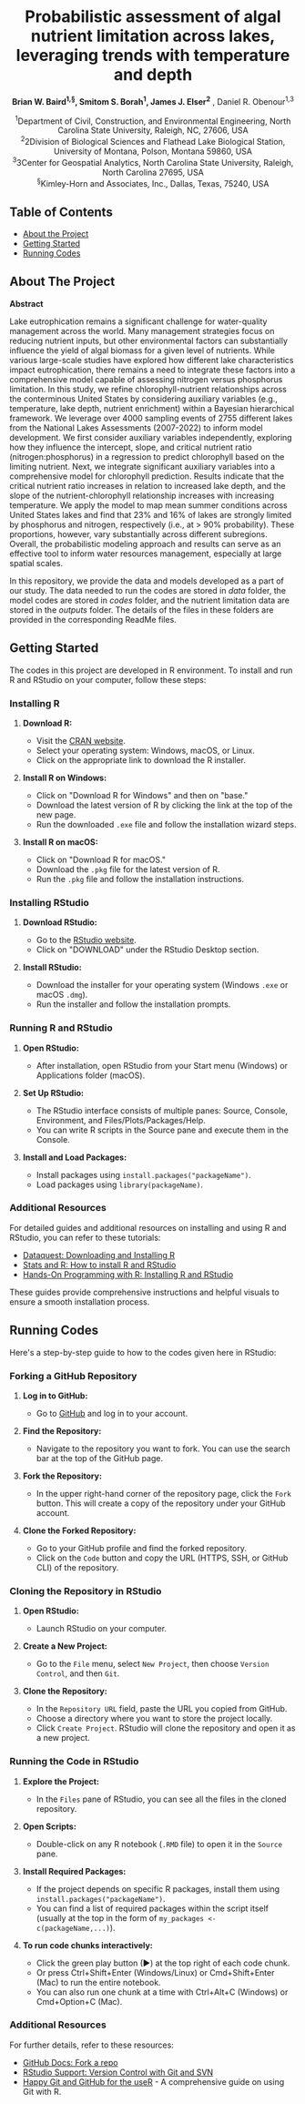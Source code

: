 <h1 align="center">Probabilistic assessment of algal nutrient limitation across lakes, leveraging trends with temperature and depth</h1>

<p align="center">
  <strong>Brian  W. Baird<sup>1,§</sup>, Smitom S. Borah<sup>1</sup>, James J. Elser<sup>2</sup></strong> , Daniel R. Obenour<sup>1,3</sup></strong>
</p>

<p align="center">
  <sup>1</sup>Department of Civil, Construction, and Environmental Engineering, North Carolina State University, Raleigh, NC, 27606, USA<br>
  <sup>2</sup>2Division of Biological Sciences and Flathead Lake Biological Station, University of Montana, Polson, Montana 59860, USA <br>
  <sup>3</sup>3Center for Geospatial Analytics, North Carolina State University, Raleigh, North Carolina 27695, USA <br>
  <sup>§</sup>Kimley-Horn and Associates, Inc., Dallas, Texas, 75240, USA
</p>


## Table of Contents

- [About the Project](#about-the-project)
- [Getting Started](#getting-started)
- [Running Codes](#Running-Codes)

## About The Project

**Abstract**

Lake eutrophication remains a significant challenge for water-quality management across the world. Many management strategies focus on reducing nutrient inputs, but other environmental factors can substantially influence the yield of algal biomass for a given level of nutrients. While various large-scale studies have explored how different lake characteristics impact eutrophication, there remains a need to integrate these factors into a comprehensive model capable of assessing nitrogen versus phosphorus limitation. In this study, we refine chlorophyll-nutrient relationships across the conterminous United States by considering auxiliary variables (e.g., temperature, lake depth, nutrient enrichment) within a Bayesian hierarchical framework. We leverage over 4000 sampling events of 2755 different lakes from the National Lakes Assessments (2007-2022) to inform model development. We first consider auxiliary variables independently, exploring how they influence the intercept, slope, and critical nutrient ratio (nitrogen:phosphorus) in a regression to predict chlorophyll based on the limiting nutrient. Next, we integrate significant auxiliary variables into a comprehensive model for chlorophyll prediction. Results indicate that the critical nutrient ratio increases in relation to increased lake depth, and the slope of the nutrient-chlorophyll relationship increases with increasing temperature. We apply the model to map mean summer conditions across United States lakes and find that 23% and 16% of lakes are strongly limited by phosphorus and nitrogen, respectively (i.e., at > 90% probability). These proportions, however, vary substantially across different subregions. Overall, the probabilistic modeling approach and results can serve as an effective tool to inform water resources management, especially at large spatial scales.

In this repository, we provide the data and models developed as a part of our study. The data needed to run the codes are stored in *data* folder, the model codes are stored in *codes* folder, and the nutrient limitation data are stored in the *outputs* folder. The details of the files in these folders are provided in the corresponding ReadMe files.

## Getting Started

The codes in this project are developed in R environment. To install and run R and RStudio on your computer, follow these steps:

### Installing R

1. **Download R:**
   - Visit the [CRAN website](https://cran.r-project.org/).
   - Select your operating system: Windows, macOS, or Linux.
   - Click on the appropriate link to download the R installer.

2. **Install R on Windows:**
   - Click on "Download R for Windows" and then on "base."
   - Download the latest version of R by clicking the link at the top of the new page.
   - Run the downloaded `.exe` file and follow the installation wizard steps.

3. **Install R on macOS:**
   - Click on "Download R for macOS."
   - Download the `.pkg` file for the latest version of R.
   - Run the `.pkg` file and follow the installation instructions.

### Installing RStudio

1. **Download RStudio:**
   - Go to the [RStudio website](https://www.rstudio.com/products/rstudio/download/).
   - Click on "DOWNLOAD" under the RStudio Desktop section.

2. **Install RStudio:**
   - Download the installer for your operating system (Windows `.exe` or macOS `.dmg`).
   - Run the installer and follow the installation prompts.

### Running R and RStudio

1. **Open RStudio:**
   - After installation, open RStudio from your Start menu (Windows) or Applications folder (macOS).

2. **Set Up RStudio:**
   - The RStudio interface consists of multiple panes: Source, Console, Environment, and Files/Plots/Packages/Help.
   - You can write R scripts in the Source pane and execute them in the Console.

3. **Install and Load Packages:**
   - Install packages using `install.packages("packageName")`.
   - Load packages using `library(packageName)`.

### Additional Resources

For detailed guides and additional resources on installing and using R and RStudio, you can refer to these tutorials:

- [Dataquest: Downloading and Installing R](https://www.dataquest.io/blog/installing-r-on-your-computer/)
- [Stats and R: How to install R and RStudio](https://statsandr.com/blog/how-to-install-r-and-rstudio/)
- [Hands-On Programming with R: Installing R and RStudio](https://rstudio-education.github.io/hopr/a-intro.html)

These guides provide comprehensive instructions and helpful visuals to ensure a smooth installation process.

## Running Codes
Here's a step-by-step guide to how to the codes given here in RStudio:

### Forking a GitHub Repository

1. **Log in to GitHub:**
   - Go to [GitHub](https://github.com) and log in to your account.

2. **Find the Repository:**
   - Navigate to the repository you want to fork. You can use the search bar at the top of the GitHub page.

3. **Fork the Repository:**
   - In the upper right-hand corner of the repository page, click the `Fork` button. This will create a copy of the repository under your GitHub account.

4. **Clone the Forked Repository:**
   - Go to your GitHub profile and find the forked repository.
   - Click on the `Code` button and copy the URL (HTTPS, SSH, or GitHub CLI) of the repository.

### Cloning the Repository in RStudio

1. **Open RStudio:**
   - Launch RStudio on your computer.

2. **Create a New Project:**
   - Go to the `File` menu, select `New Project`, then choose `Version Control`, and then `Git`.

3. **Clone the Repository:**
   - In the `Repository URL` field, paste the URL you copied from GitHub.
   - Choose a directory where you want to store the project locally.
   - Click `Create Project`. RStudio will clone the repository and open it as a new project.

### Running the Code in RStudio

1. **Explore the Project:**
   - In the `Files` pane of RStudio, you can see all the files in the cloned repository.

2. **Open Scripts:**
   - Double-click on any R notebook (`.RMD` file) to open it in the `Source` pane.

3. **Install Required Packages:**
   - If the project depends on specific R packages, install them using `install.packages("packageName")`.
   - You can find a list of required packages within the script itself (usually at the top in the form of `my_packages <- c(packageName,...)`).

4. **To run code chunks interactively:**
   - Click the green play button (▶) at the top right of each code chunk.
   - Or press Ctrl+Shift+Enter (Windows/Linux) or Cmd+Shift+Enter (Mac) to run the entire notebook.
   - You can also run one chunk at a time with Ctrl+Alt+C (Windows) or Cmd+Option+C (Mac).

### Additional Resources
For further details, refer to these resources:
- [GitHub Docs: Fork a repo](https://docs.github.com/en/get-started/quickstart/fork-a-repo)
- [RStudio Support: Version Control with Git and SVN](https://support.rstudio.com/hc/en-us/articles/200532077-Version-Control-with-Git-and-SVN)
- [Happy Git and GitHub for the useR](https://happygitwithr.com/) - A comprehensive guide on using Git with R.



